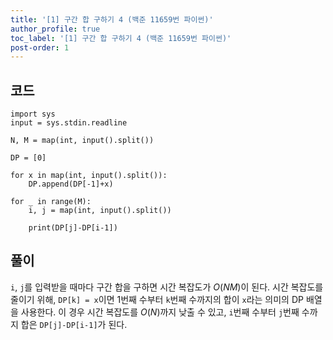 ```yaml
---
title: '[1] 구간 합 구하기 4 (백준 11659번 파이썬)'
author_profile: true
toc_label: '[1] 구간 합 구하기 4 (백준 11659번 파이썬)'
post-order: 1
---
```


## 코드
```python::lineons
import sys
input = sys.stdin.readline

N, M = map(int, input().split())

DP = [0]

for x in map(int, input().split()):
    DP.append(DP[-1]+x)

for _ in range(M):
    i, j = map(int, input().split())
    
    print(DP[j]-DP[i-1])
```

## 풀이
`i`, `j`를 입력받을 때마다 구간 합을 구하면 시간 복잡도가 $O(NM)$이 된다. 시간 복잡도를 줄이기 위해, `DP[k] = x`이면 1번째 수부터 `k`번째 수까지의 합이 `x`라는 의미의 DP 배열을 사용한다. 이 경우 시간 복잡도를 $O(N)$까지 낮출 수 있고, `i`번째 수부터 `j`번째 수까지 합은 `DP[j]-DP[i-1]`가 된다.
